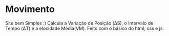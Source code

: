 # Movimento
Site bem Simples :)
Calcula a  Variação de Posição (ΔS), o Intervalo de Tempo (ΔT) e a elocidade Média(VM). 
Feito com o básico do html, css e js.
